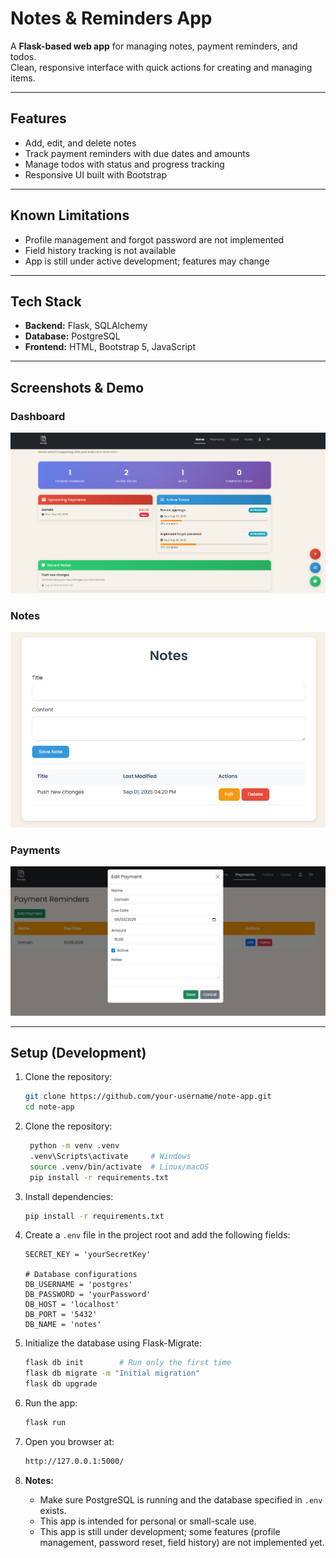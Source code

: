 # Notes & Reminders App

A **Flask-based web app** for managing notes, payment reminders, and todos.  
Clean, responsive interface with quick actions for creating and managing items.

---

## Features

- Add, edit, and delete notes  
- Track payment reminders with due dates and amounts  
- Manage todos with status and progress tracking  
- Responsive UI built with Bootstrap  

---

## Known Limitations

- Profile management and forgot password are not implemented  
- Field history tracking is not available  
- App is still under active development; features may change  

---

## Tech Stack

- **Backend:** Flask, SQLAlchemy  
- **Database:** PostgreSQL  
- **Frontend:** HTML, Bootstrap 5, JavaScript  

---

## Screenshots & Demo

### Dashboard
![Dashboard](screenshots/dashboard.PNG)

### Notes
![Notes](screenshots/notes.PNG)

### Payments
![Payments](screenshots/payments.PNG)

---

## Setup (Development)

1. Clone the repository:
   ```bash
   git clone https://github.com/your-username/note-app.git
   cd note-app
    ```
   
2. Clone the repository:
   ```bash
    python -m venv .venv
    .venv\Scripts\activate     # Windows
    source .venv/bin/activate  # Linux/macOS
    pip install -r requirements.txt
    ```
   
3. Install dependencies:
    ```bash
    pip install -r requirements.txt
    ```
   
4. Create a `.env` file in the project root and add the following fields:
    ```env
    SECRET_KEY = 'yourSecretKey'
    
    # Database configurations
    DB_USERNAME = 'postgres'
    DB_PASSWORD = 'yourPassword'
    DB_HOST = 'localhost'
    DB_PORT = '5432'
    DB_NAME = 'notes'
    ```

5. Initialize the database using Flask-Migrate:
    ```bash
    flask db init        # Run only the first time
    flask db migrate -m "Initial migration"
    flask db upgrade
    ```

6. Run the app:
    ```bash
    flask run
    ```
   
7. Open you browser at:
    ```bash
    http://127.0.0.1:5000/
    ```
   
8. **Notes:**
   - Make sure PostgreSQL is running and the database specified in `.env` exists.
   - This app is intended for personal or small-scale use.
   - This app is still under development; some features (profile management, password reset, field history) are not implemented yet.
